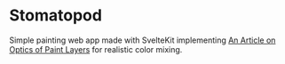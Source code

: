 # Stomatopod
Simple painting web app made with SvelteKit implementing [An Article on Optics of Paint Layers](https://www.graphics.cornell.edu/~westin/pubs/kubelka.pdf) for realistic color mixing.
